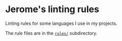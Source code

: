 # Jerome's linting rules

Linting rules for some languages I use in my projects.

The rule files are in the [`rules/`](rules/) subdirectory.
